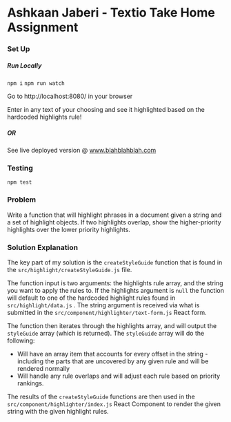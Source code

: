 # Ashkaan Jaberi - Textio Take Home Assignment
### Set Up
##### Run Locally

`npm i` 
`npm run watch`

Go to http://localhost:8080/ in your browser

Enter in any text of your choosing and see it highlighted based on the hardcoded highlights rule!

##### OR 

See live deployed version @ www.blahblahblah.com 

### Testing
`npm test`

### Problem
Write a function that will highlight phrases in a document given a string and a set of highlight objects. If two highlights overlap, show the higher-priority highlights over the lower priority highlights. 

### Solution Explanation
The key part of my solution is the `createStyleGuide` function that is found in the `src/highlight/createStyleGuide.js` file. 

The function input is two arguments: the highlights rule array, and the string you want to apply the rules to.  If the highlights argument is `null` the function will default to one of the hardcoded highlight rules found in `src/highlight/data.js` .  The string argument is received via what is submitted in the `src/component/highlighter/text-form.js` React form.

The function then iterates through the highlights array, and will output the `styleGuide` array (which is returned). The `styleGuide` array will do the following:
* Will have an array item that accounts for every offset in the string - including the parts that are uncovered by any given rule and will be rendered normally
* Will handle any rule overlaps and will adjust each rule based on  priority rankings. 

The results of the `createStyleGuide` functions are then used in the `src/component/highlighter/index.js` React Component to render the given string with the given highlight rules.

